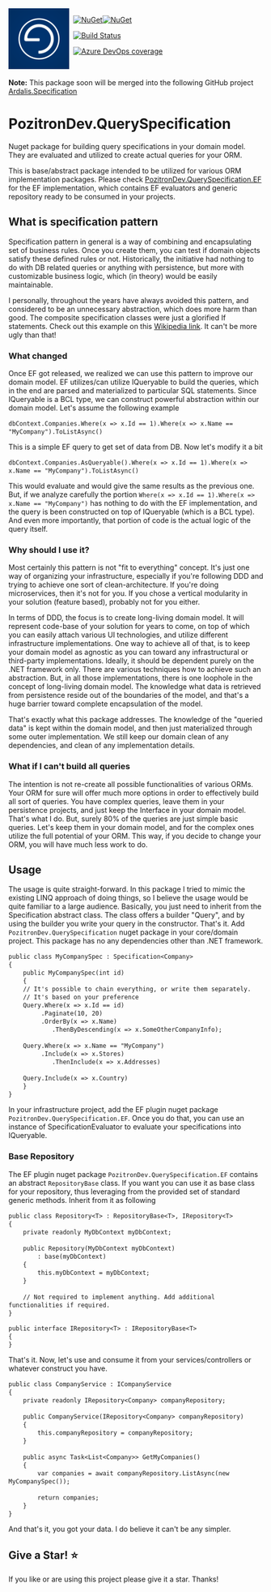 <img align="left" src="pozitronlogo.png" width="120" height="120">

&nbsp; [![NuGet](https://img.shields.io/nuget/v/PozitronDev.QuerySpecification.svg)](https://www.nuget.org/packages/PozitronDev.QuerySpecification)[![NuGet](https://img.shields.io/nuget/dt/PozitronDev.QuerySpecification.svg)](https://www.nuget.org/packages/PozitronDev.QuerySpecification)

&nbsp; [![Build Status](https://dev.azure.com/pozitrondev/PozitronDev.QuerySpecification/_apis/build/status/PozitronDev.QuerySpecification_BuildPackage?branchName=master)](https://dev.azure.com/pozitrondev/PozitronDev.QuerySpecification/_build/latest?definitionId=7&branchName=master)

&nbsp; [![Azure DevOps coverage](https://img.shields.io/azure-devops/coverage/pozitrondev/PozitronDev.QuerySpecification/7.svg)](https://dev.azure.com/pozitrondev/PozitronDev.QuerySpecification/_build/latest?definitionId=7&branchName=master)

&nbsp;

<strong>Note:</strong> This package soon will be merged into the following GitHub project [Ardalis.Specification](https://github.com/fiseni/QuerySpecificationEF)

# PozitronDev.QuerySpecification

Nuget package for building query specifications in your domain model. They are evaluated and utilized to create actual queries for your ORM.

This is base/abstract package intended to be utilized for various ORM implementation packages. Please check [PozitronDev.QuerySpecification.EF](https://github.com/fiseni/QuerySpecificationEF) for the EF implementation, which contains EF evaluators and generic repository ready to be consumed in your projects.

## What is specification pattern

Specification pattern in general is a way of combining and encapsulating set of business rules. Once you create them, you can test if domain objects satisfy these defined rules or not. Historically, the initiative had nothing to do with DB related queries or anything with persistence, but more with customizable business logic, which (in theory) would be easily maintainable.

I personally, throughout the years have always avoided this pattern, and considered to be an unnecessary abstraction, which does more harm than good. The composite specification classes were just a glorified If statements. Check out this example on this [Wikipedia link](https://en.wikipedia.org/wiki/Specification_pattern). It can't be more ugly than that!

### What changed

Once EF got released, we realized we can use this pattern to improve our domain model. EF utilizes/can utilize IQueryable<T> to build the queries, which in the end are parsed and materialized to particular SQL statements. Since IQueryable<T> is a BCL type, we can construct powerful abstraction within our domain model. Let's assume the following example

```
dbContext.Companies.Where(x => x.Id == 1).Where(x => x.Name == "MyCompany").ToListAsync()
```
This is a simple EF query to get set of data from DB. Now let's modify it a bit

```
dbContext.Companies.AsQueryable().Where(x => x.Id == 1).Where(x => x.Name == "MyCompany").ToListAsync()
```
This would evaluate and would give the same results as the previous one. But, if we analyze carefully the portion `Where(x => x.Id == 1).Where(x => x.Name == "MyCompany")` has nothing to do with the EF implementation, and the query is been constructed on top of IQueryable<T> (which is a BCL type). And even more importantly, that portion of code is the actual logic of the query itself.

### Why should I use it?

Most certainly this pattern is not "fit to everything" concept. It's just one way of organizing your infrastructure, especially if you're following DDD and trying to achieve one sort of clean-architecture. If you're doing microservices, then it's not for you. If you chose a vertical modularity in your solution (feature based), probably not for you either.

In terms of DDD, the focus is to create long-living domain model. It will represent code-base of your solution for years to come, on top of which you can easily attach various UI technologies, and utilize different infrastructure implementations. One way to achieve all of that, is to keep your domain model as agnostic as you can toward any infrastructural or third-party implementations. Ideally, it should be dependent purely on the .NET framework only.
There are various techniques how to achieve such an abstraction. But, in all those implementations, there is one loophole in the concept of long-living domain model. The knowledge what data is retrieved from persistence reside out of the boundaries of the model, and that's a huge barrier toward complete encapsulation of the model.

That's exactly what this package addresses. The knowledge of the "queried data" is kept within the domain model, and then just materialized through some outer implementation. We still keep our domain clean of any dependencies, and clean of any implementation details.

### What if I can't build all queries

The intention is not re-create all possible functionalities of various ORMs. Your ORM for sure will offer much more options in order to effectively build all sort of queries. You have complex queries, leave them in your persistence projects, and just keep the Interface in your domain model. That's what I do. But, surely 80% of the queries are just simple basic queries. Let's keep them in your domain model, and for the complex ones utilize the full potential of your ORM. This way, if you decide to change your ORM, you will have much less work to do.

## Usage

The usage is quite straight-forward. In this package I tried to mimic the existing LINQ approach of doing things, so I believe the usage would be quite familiar to a large audience.
Basically, you just need to inherit from the Specification abstract class. The class offers a builder "Query", and by using the builder you write your query in the constructor. That's it.
Add `PozitronDev.QuerySpecification` nuget package in your core/domain project. This package has no any dependencies other than .NET framework.

```
public class MyCompanySpec : Specification<Company>
{
    public MyCompanySpec(int id)
    {
	// It's possible to chain everything, or write them separately. 
	// It's based on your preference
	Query.Where(x => x.Id == id)
		 .Paginate(10, 20)
		 .OrderBy(x => x.Name)
			.ThenByDescending(x => x.SomeOtherCompanyInfo);

	Query.Where(x => x.Name == "MyCompany")
		 .Include(x => x.Stores)
			.ThenInclude(x => x.Addresses)

	Query.Include(x => x.Country)
    }
}
```

In your infrastructure project, add the EF plugin nuget package `PozitronDev.QuerySpecification.EF`. Once you do that, you can use an instance of SpecificationEvaluator to evaluate your specifications into IQueryable.

### Base Repository

The EF plugin nuget package `PozitronDev.QuerySpecification.EF` contains an abstract `RepositoryBase` class. If you want you can use it as base class for your repository, thus leveraging from the provided set of standard generic methods. Inherit from it as following

```
public class Repository<T> : RepositoryBase<T>, IRepository<T>
{
	private readonly MyDbContext myDbContext;

	public Repository(MyDbContext myDbContext)
		: base(myDbContext)
	{
		this.myDbContext = myDbContext;
	}

	// Not required to implement anything. Add additional functionalities if required.
}
```

```
public interface IRepository<T> : IRepositoryBase<T>
{
}
```

That's it. Now, let's use and consume it from your services/controllers or whatever construct you have.

```
public class CompanyService : ICompanyService
{
	private readonly IRepository<Company> companyRepository;

	public CompanyService(IRepository<Company> companyRepository)
	{
		this.companyRepository = companyRepository;
	}
	
	public async Task<List<Company>> GetMyCompanies()
	{
		var companies = await companyRepository.ListAsync(new MyCompanySpec());

		return companies;
	}
}
```

And that's it, you got your data. I do believe it can't be any simpler.


## Give a Star! :star:
If you like or are using this project please give it a star. Thanks!
